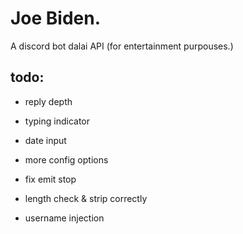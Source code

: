 # Joe Biden.

A discord bot dalai API (for entertainment purpouses.)

## todo:

- reply depth

- typing indicator

- date input

- more config options

- fix emit stop

- length check & strip correctly

- username injection